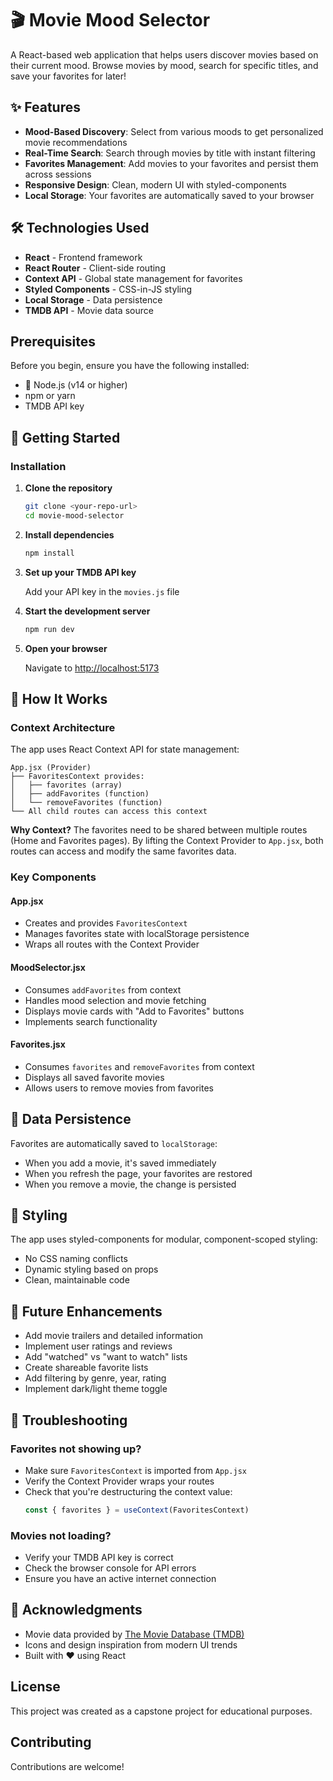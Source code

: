# 🎬 Movie Mood Selector

A React-based web application that helps users discover movies based on their current mood. Browse movies by mood, search for specific titles, and save your favorites for later!

## ✨ Features

- **Mood-Based Discovery**: Select from various moods to get personalized movie recommendations
- **Real-Time Search**: Search through movies by title with instant filtering
- **Favorites Management**: Add movies to your favorites and persist them across sessions
- **Responsive Design**: Clean, modern UI with styled-components
- **Local Storage**: Your favorites are automatically saved to your browser

## 🛠️ Technologies Used

- **React** - Frontend framework
- **React Router** - Client-side routing
- **Context API** - Global state management for favorites
- **Styled Components** - CSS-in-JS styling
- **Local Storage** - Data persistence
- **TMDB API** - Movie data source

## Prerequisites

Before you begin, ensure you have the following installed:

- 🚀 Node.js (v14 or higher)
- npm or yarn
- TMDB API key

## 🚀 Getting Started

### Installation

1. **Clone the repository**

   ```bash
   git clone <your-repo-url>
   cd movie-mood-selector
   ```

2. **Install dependencies**

   ```bash
   npm install
   ```

3. **Set up your TMDB API key**

   Add your API key in the `movies.js` file

4. **Start the development server**

   ```bash
   npm run dev
   ```

5. **Open your browser**

   Navigate to [http://localhost:5173](http://localhost:5173)

## 🎯 How It Works

### Context Architecture

The app uses React Context API for state management:

```
App.jsx (Provider)
├── FavoritesContext provides:
│   ├── favorites (array)
│   ├── addFavorites (function)
│   └── removeFavorites (function)
└── All child routes can access this context
```

**Why Context?** The favorites need to be shared between multiple routes (Home and Favorites pages). By lifting the Context Provider to `App.jsx`, both routes can access and modify the same favorites data.

### Key Components

#### App.jsx

- Creates and provides `FavoritesContext`
- Manages favorites state with localStorage persistence
- Wraps all routes with the Context Provider

#### MoodSelector.jsx

- Consumes `addFavorites` from context
- Handles mood selection and movie fetching
- Displays movie cards with "Add to Favorites" buttons
- Implements search functionality

#### Favorites.jsx

- Consumes `favorites` and `removeFavorites` from context
- Displays all saved favorite movies
- Allows users to remove movies from favorites

## 💾 Data Persistence

Favorites are automatically saved to `localStorage`:

- When you add a movie, it's saved immediately
- When you refresh the page, your favorites are restored
- When you remove a movie, the change is persisted

## 🎨 Styling

The app uses styled-components for modular, component-scoped styling:

- No CSS naming conflicts
- Dynamic styling based on props
- Clean, maintainable code

## 🔮 Future Enhancements

- Add movie trailers and detailed information
- Implement user ratings and reviews
- Add "watched" vs "want to watch" lists
- Create shareable favorite lists
- Add filtering by genre, year, rating
- Implement dark/light theme toggle

## 🐛 Troubleshooting

### Favorites not showing up?

- Make sure `FavoritesContext` is imported from `App.jsx`
- Verify the Context Provider wraps your routes
- Check that you're destructuring the context value:
  ```JavaScript
  const { favorites } = useContext(FavoritesContext)
  ```

### Movies not loading?

- Verify your TMDB API key is correct
- Check the browser console for API errors
- Ensure you have an active internet connection

## 🙏 Acknowledgments

- Movie data provided by [The Movie Database (TMDB)](https://www.themoviedb.org/)
- Icons and design inspiration from modern UI trends
- Built with ❤️ using React

## License

This project was created as a capstone project for educational purposes.

## Contributing

Contributions are welcome!
